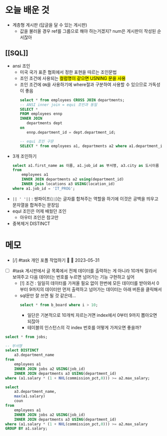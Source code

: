 # 오늘 배운 것
- 계층형 게시판 (답글을 달 수 있는 게시판)
	- 값을 불러올 경우 ref를 그룹으로 해야 하는거겠지? num은 게시판이 작성된 순서잖아

## [[SQL]]
- ansi 조인 
	- 미국 국가 표준 협회에서 정한 표현을 따르는 조인문법
	- 조인 조건에 사용되는 <mark class="hltr-purple">컬럼명이 같으면 USNING 문을 사용</mark><!--ID: 1684538923283-->
	- 조인 조건에 `ON`을 사용하기에 where절과 구분하여 사용할 수 있으므로 가독성이 좋음 <!--ID: 1684538923285-->
		```sql
		select * from employees CROSS JOIN departments;
		-- ANSI inner join = equi 조인과 동일
		SELECT * 
		FROM employees ennp
		INNER JOIN
		   departments dept
		on
		   ennp.department_id = dept.department_id;
		
		-- equi 조인 구문
		SELECT * from employees a1, departments a2 where a1.department_id = a2.department_id;
		```
- 3개 조인하기 
	```sql
	select a1.first_name as 이름, a1.job_id as 부서명, a3.city as 도시이름
	from 
	    employees a1
	    INNER JOIN departments a2 using(department_id)
	    INNER join locations a3 USING(location_id)
	where a1.job_id = 'IT_PROG';
	```
- `|| ' '||` : 쌍파이프(`||`)는 글자를 합쳐주는 역할을 하기에 이것은 공백을 띄우고 문자열을 합쳐주는 문장임
- equl 조인은 어제 배웠던 조인 
	- 아우터 조인은 참고만
- 중복제거 DISTINCT

# 메모
- [/] #task 개인 포폴 작업하기 🔼 📅 2023-05-31
- [ ] #task 게시판에서 글 목록에서 전체 데이터를 출력하는 게 아니라 10개씩 잘라서 보여주고 다음 데이터는 번호를 누르면 넘어가는 기능 구현하고 싶어
	- [!] 조건 : 일일히 데이터를 가져올 필요 없이 한번에 모든 데이터를 받아와서 0부터 9까지의 데이터만 먼저 출력하고 넘어가는 데이터는 아래 버튼을 클릭해서 
	- sql문만 잘 쓰면 될 것 같은데...
		```sql
		select * from b_board where i > 10;
		```
		- 일단은 기본적으로 10개씩 자르는거면 index에서 0부터 9까지 뽑아오면 되잖아
		- 테이블의 인스턴스의 각 index 번호를 어떻게 가져오면 좋을까?

```sql
select * from jobs;

-- 부서명 
select DISTINCT
    a3.department_name
from 
    employees a1
    INNER JOIN jobs a2 USING(job_id)
    INNER JOIN departments a3 USING(department_id)
where (a1.salary * (1 + NVL(commission_pct,0))) >= a2.max_salary;

select
    a3.department_name, 
    max(a1.salary)
    coun
from 
    employees a1
    INNER JOIN jobs a2 USING(job_id)
    INNER JOIN departments a3 USING(department_id)
where (a1.salary * (1 + NVL(commission_pct,0))) >= a2.max_salary
GROUP BY a1.salary;

```
